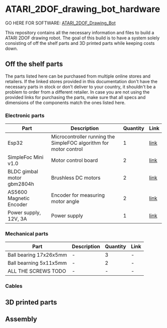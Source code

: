 # ATARI_2DOF_drawing_bot_hardware

GO HERE FOR SOFTWARE: [ATARI_2DOF_Drawing_Bot](https://github.com/Atarilab/ATARI_2DOF_Drawing_Bot)

This repository contains all the necessary information and files to build a ATARI 2DOF drawing robot.
The goal of this build is to have a system solely consisting of off the shelf parts and 3D printed parts while keeping costs down.

## Off the shelf parts

The parts listed here can be purchased from multiple online stores and retailers. If the linked stores provided in this documentation don't have the necessary parts in stock or don't deliver to your country, it shouldn't be a problem to order from a different retailer. In case you are not using the provided links for purchasing the parts, make sure that all specs and dimensions of the components match the ones listed here.

### Electronic parts

| Part | Description | Quantity | Link |
|-|-|-|-|
| Esp32 | Microcontroller running the SimpleFOC algorithm for motor control| 1 | [link](https://www.conrad.de/de/p/az-delivery-esp32-dev-kit-c-unverloetet-kompatibel-mit-arduino-850037836.html) |
| SimpleFoc Mini v1.0 | Motor control board | 2 | [link](https://www.conrad.de/de/p/az-delivery-esp32-dev-kit-c-unverloetet-kompatibel-mit-arduino-850037836.html) |
| BLDC gimbal motor gbm2804h | Brushless DC motors | 2 | [link](https://www.conrad.de/de/p/az-delivery-esp32-dev-kit-c-unverloetet-kompatibel-mit-arduino-850037836.html) |
| AS5600 Magnetic Encoder | Encoder for measuring motor angle | 2 | [link](https://funduinoshop.com/elektronische-module/sensoren/bewegung-distanz/magnetinduktives-winkelmess-sensormodul-as5600) |
| Power supply, 12V, 3A | Power supply | 1 | [link](https://www.conrad.de/de/p/mean-well-gst36e12-p1j-steckernetzteil-festspannung-12-v-dc-3000-ma-36-w-1439200.html) |

### Mechanical parts

| Part | Description | Quantity | Link |
|-|-|-|-|
| Ball bearing 17x26x5mm | - | 3 | - |
| Ball bearning 5x11x5mm | - | 2 | - |
| ALL THE SCREWS TODO | - | - | - |

### Cables

## 3D printed parts

## Assembly
